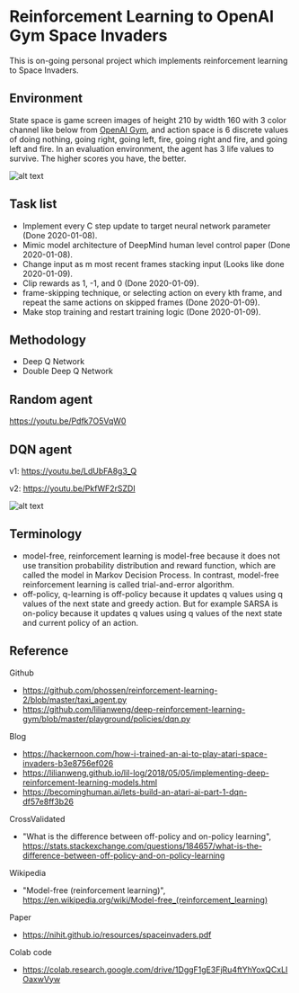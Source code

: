 # Reinforcement Learning to OpenAI Gym Space Invaders

This is on-going personal project which implements reinforcement learning to Space Invaders.

## Environment
State space is game screen images of height 210 by width 160 with 3 color channel like below from [OpenAI Gym](https://gym.openai.com/envs/SpaceInvaders-v0/), and action space is 6 discrete values of doing nothing, going right, going left, fire, going right and fire, and going left and fire. In an evaluation environment, the agent has 3 life values to survive. The higher scores you have, the better.

![alt text][screen]

## Task list
* Implement every C step update to target neural network parameter (Done 2020-01-08).
* Mimic model architecture of DeepMind human level control paper (Done 2020-01-08).
* Change input as m most recent frames stacking input (Looks like done 2020-01-09).
* Clip rewards as 1, -1, and 0 (Done 2020-01-09).
* frame-skipping technique, or selecting action on every kth frame, and repeat the same actions on skipped frames (Done 2020-01-09).
* Make stop training and restart training logic (Done 2020-01-09).

## Methodology
* Deep Q Network
* Double Deep Q Network

## Random agent

https://youtu.be/Pdfk7O5VqW0

## DQN agent

v1: https://youtu.be/LdUbFA8g3_Q

v2: https://youtu.be/PkfWF2rSZDI

![alt text][dqn_reward]

## Terminology
* model-free, reinforcement learning is model-free because it does not use transition probability distribution and reward function, which are called the model in Markov Decision Process. In contrast, model-free reinforcement learning is called trial-and-error algorithm.
* off-policy, q-learning is off-policy because it updates q values using q values of the next state and greedy action. But for example SARSA is on-policy because it updates q values using q values of the next state and current policy of an action.

## Reference
Github
* https://github.com/phossen/reinforcement-learning-2/blob/master/taxi_agent.py
* https://github.com/lilianweng/deep-reinforcement-learning-gym/blob/master/playground/policies/dqn.py

Blog
* https://hackernoon.com/how-i-trained-an-ai-to-play-atari-space-invaders-b3e8756ef026
* https://lilianweng.github.io/lil-log/2018/05/05/implementing-deep-reinforcement-learning-models.html
* https://becominghuman.ai/lets-build-an-atari-ai-part-1-dqn-df57e8ff3b26

CrossValidated
* "What is the difference between off-policy and on-policy learning", https://stats.stackexchange.com/questions/184657/what-is-the-difference-between-off-policy-and-on-policy-learning

Wikipedia
* "Model-free (reinforcement learning)", https://en.wikipedia.org/wiki/Model-free_(reinforcement_learning)

Paper
* https://nihit.github.io/resources/spaceinvaders.pdf

Colab code
* https://colab.research.google.com/drive/1DggF1gE3FjRu4ftYhYoxQCxLIOaxwVyw

[screen]: https://github.com/yukikitayama/space_invaders_reinforcement_learning/blob/master/images/space_invader_image.jpg
[dqn_reward]: https://github.com/yukikitayama/space_invaders_reinforcement_learning/blob/master/images/dqn_reward.png

